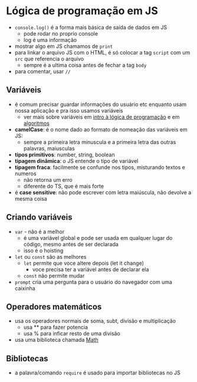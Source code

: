 # Lógica de programação em JS

- `console.log()` é a forma mais básica de saída de dados em JS
    - pode rodar no proprio console
    - log é uma informação
- mostrar algo em JS chamamos de `print`
- para linkar o arquivo JS com o HTML, é só colocar a tag `script` com um `src` que referencia o arquivo
    - sempre é a ultima coisa antes de fechar a tag `body`
- para comentar, usar `//`

## Variáveis

- é comum precisar guardar informações do usuário etc enquanto usam nossa aplicação e pra isso usamos variáveis
    - ver mais sobre variáveis em [intro à lógica de programação](https://github.com/luhm/learning-code/blob/6a1932f887efd3902ff42c7fd177990def5ca660/til/programming/intro-logica-de-programacao.md) e em [algoritmos](https://github.com/luhm/learning-code/blob/0bc6cc26347120abfb9f0f57af63f8c4cf5e9c93/til/programming/algoritmos.md)
- **camelCase**: é o nome dado ao formato de nomeação das variáveis em JS:
    - sempre a primeira letra minuscula e a primeira letra das outras palavras, maiusculas
- **tipos primitivos**: number, string, boolean
- **tipagem dinâmica**: o JS entende o tipo de variável
- **tipagem fraca**: facilmente se confunde nos tipos, misturando textos e numeros
    - não retorna um erro
    - diferente do TS, que é mais forte
- é **case sensitive**: não pode escrever com letra maiúscula, não devolve a mesma coisa

## Criando variáveis
- `var` - não é a melhor
    - é uma variável global e pode ser usada em qualquer lugar do código, mesmo antes de ser declarada
    - isso é o hoisting
- `let` ou `const` são as melhores
    - `let` permite que voce altere depois (let it change)
        - voce precisa ter a variável antes de declarar ela
    - `const` não permite mudar
- `prompt` cria uma pergunta para o usuário do navegador com uma caixinha

## Operadores matemáticos

- usa os operadores normais de soma, subt, divisão e multiplicação
    - usa ** para fazer potencia
    - usa % para inficar resto de uma divisão
- usa uma biblioteca chamada [Math](https://developer.mozilla.org/en-US/docs/Web/JavaScript/Reference/Global_Objects/Math)

## Bibliotecas

- a palavra/comando `require` é usado para importar bibliotecas no JS
